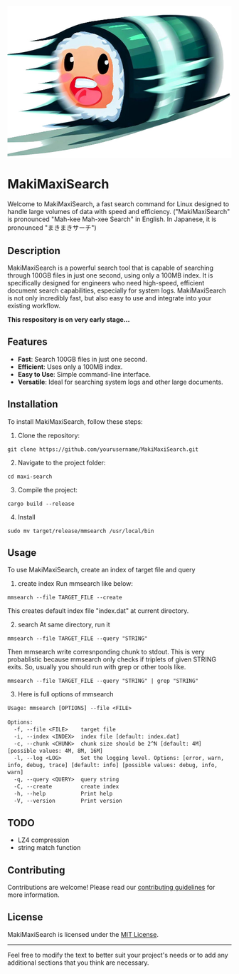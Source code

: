 ![speed maki image](assets/fast_maki.jpg)
# MakiMaxiSearch

Welcome to MakiMaxiSearch, a fast search command for Linux designed to handle large volumes of data with speed and efficiency.
("MakiMaxiSearch" is pronounced "Mah-kee Mah-xee Search" in English. In Japanese, it is pronounced "まきまきサーチ")

## Description

MakiMaxiSearch is a powerful search tool that is capable of searching through 100GB files in just one second, using only a 100MB index. It is specifically designed for engineers who need high-speed, efficient document search capabilities, especially for system logs. MakiMaxiSearch is not only incredibly fast, but also easy to use and integrate into your existing workflow.

**This respository is on very early stage...**

## Features

- **Fast**: Search 100GB files in just one second.
- **Efficient**: Uses only a 100MB index.
- **Easy to Use**: Simple command-line interface.
- **Versatile**: Ideal for searching system logs and other large documents.

## Installation

To install MakiMaxiSearch, follow these steps:

1. Clone the repository:
```
git clone https://github.com/yourusername/MakiMaxiSearch.git
```
2. Navigate to the project folder:
```
cd maxi-search
```
3. Compile the project:
```
cargo build --release
```

4. Install
```
sudo mv target/release/mmsearch /usr/local/bin
```

## Usage

To use MakiMaxiSearch, create an index of target file and query

1. create index
Run mmsearch like below:
```
mmsearch --file TARGET_FILE --create
```
This creates default index file "index.dat" at current directory.

2. search
At same directory, run it
```
mmsearch --file TARGET_FILE --query "STRING"
```
Then mmsearch write corresnponding chunk to stdout. This is very probablistic because mmsearch only checks if triplets of given STRING exits. So, usually you should run with grep or other tools like.
```
mmsearch --file TARGET_FILE --query "STRING" | grep "STRING"
```
3. Here is full options of mmsearch

```
Usage: mmsearch [OPTIONS] --file <FILE>

Options:
  -f, --file <FILE>    target file
  -i, --index <INDEX>  index file [default: index.dat]
  -c, --chunk <CHUNK>  chunk size should be 2^N [default: 4M] [possible values: 4M, 8M, 16M]
  -l, --log <LOG>      Set the logging level. Options: [error, warn, info, debug, trace] [default: info] [possible values: debug, info, warn]
  -q, --query <QUERY>  query string
  -C, --create         create index
  -h, --help           Print help
  -V, --version        Print version
```

## TODO
- LZ4 compression
- string match function

## Contributing

Contributions are welcome! Please read our [contributing guidelines](CONTRIBUTING.md) for more information.

## License

MakiMaxiSearch is licensed under the [MIT License](LICENSE).

---

Feel free to modify the text to better suit your project's needs or to add any additional sections that you think are necessary.

